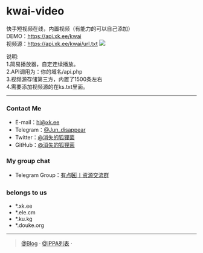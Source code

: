 # kwai-video
快手短视频在线，内置视频（有能力的可以自己添加）</br>
DEMO：https://api.xk.ee/kwai </br>
视频源：https://api.xk.ee/kwai/url.txt
<img src="https://apac.ele.cm/Github/image/magnet.jpg"/>

说明:</br>
1.简易播放器，自定连续播放。</br>
2.API调用为：你的域名/api.php</br>
3.视频源存储第三方，内置了1500条左右</br>
4.需要添加视频源的在ks.txt里面。</br>

--------------------------------------------------------------------
### Contact Me
- E-mail：hi@xk.ee
- Telegram：[@Jun_disappear](https://t.me/@Jun_disappear)
- Twitter：[@消失的狐狸菌](https://x.com/Jun_disappear)
- GitHub：[@消失的狐狸菌](https://github.com/tianunusual)

### My group chat

- Telegram Group：[有点6️⃣丨资源交流群](https://t.me/udian6)


### belongs to us

- *.xk.ee
- *.ele.cm
- *.ku.kg
- *.douke.org
---

> [@Blog](https://blog.xk.ee/) · [@IPPA列表](https://list.xk.ee) · 
